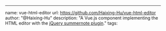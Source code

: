 ---
name: vue-html-editor
url: https://github.com/Haixing-Hu/vue-html-editor
author: "@Haixing-Hu"
description: "A Vue.js component implementing the HTML editor with the [jQuery summernote plugin](https://github.com/summernote/summernote)."
tags: